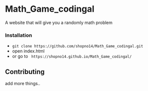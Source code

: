 # Math_Game_codingal

A website that will give you a randomly math problem 

### Installation

* `git clone https://github.com/shopno14/Math_Game_codingal.git`
* open index.html
* or go to ` https://shopno14.github.io/Math_Game_codingal/`

## Contributing
add more things..


